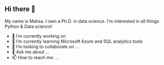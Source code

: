 ## Hi there 👋
My name is Mahsa. I own a Ph.D. in data science. I'm interested in all things Python & Data science!

- 🔭 I’m currently working on 
- 🌱 I’m currently learning Microsoft Azure and SQL analytics tools
- 👯 I’m looking to collaborate on ...
- 💬 Ask me about ...
- 📫 How to reach me: ...

